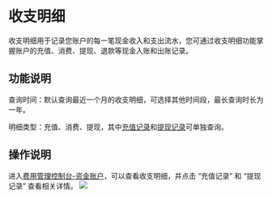 # 收支明细

收支明细用于记录您账户的每一笔现金收入和支出流水，您可通过收支明细功能掌握账户的充值、消费、提现、退款等现金入账和出账记录。

## 功能说明

查询时间：默认查询最近一个月的收支明细，可选择其他时间段，最长查询时长为一年。

明细类型：充值、消费、提现，其中[充值记录](https://uc.jdcloud.com/cost/capital/recharge-history)和[提现记录](https://uc.jdcloud.com/cost/capital/withdrawal-history)可单独查询。

## 操作说明

进入[费用管理控制台-资金账户](https://uc.jdcloud.com/cost/capital/capital-overview)，可以查看收支明细，并点击 “充值记录” 和 “提现记录” 查看相关详情。
![](https://github.com/jdcloudcom/cn/blob/edit/image/Charge/szmx1.png)

